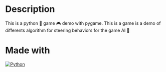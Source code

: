 # Description
This is a python 🐍 game 🎮 demo with pygame. This is a game is a demo of differents algorithm for steering behaviors for the game AI 🤖

# Made with

[![Python](https://img.shields.io/badge/python-2b5b84?style=for-the-badge&logo=python&logoColor=white&labelColor=000000)]()